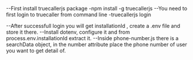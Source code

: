 --First install truecallerjs package 
  -npm install -g truecallerjs
--You need to first login to truecaller from command line
  -truecallerjs login

--After successfull login you will get installationId , create a .env file and store it there.
--Install dotenv, configure it and from process.env.installationId extract it.
--Inside phone-number.js there is a searchData object, in the number attribute place the phone number of user you want to get detail of.
